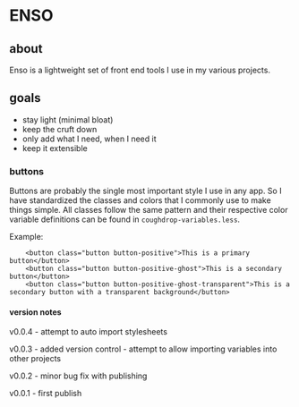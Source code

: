 # ENSO

## about
Enso is a lightweight set of front end tools I use in my various projects.

## goals
- stay light (minimal bloat)
- keep the cruft down
- only add what I need, when I need it
- keep it extensible

### buttons
Buttons are probably the single most important style I use in any app. So I have standardized the classes and colors that I commonly use to make things simple.
All classes follow the same pattern and their respective color variable definitions can be found in `coughdrop-variables.less`.

Example:
```spacebars
    <button class="button button-positive">This is a primary button</button>
    <button class="button button-positive-ghost">This is a secondary button</button>
    <button class="button button-positive-ghost-transparent">This is a secondary button with a transparent background</button>
```


#### version notes
v0.0.4
    - attempt to auto import stylesheets    

v0.0.3
    - added version control
    - attempt to allow importing variables into other projects

v0.0.2 - minor bug fix with publishing

v0.0.1 - first publish
